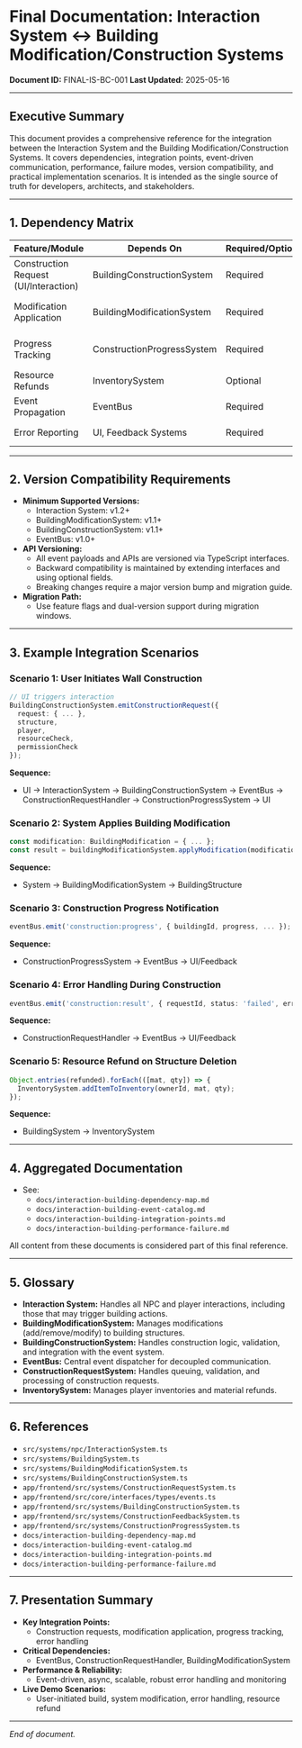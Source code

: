 # Final Documentation: Interaction System ↔ Building Modification/Construction Systems

**Document ID:** FINAL-IS-BC-001
**Last Updated:** 2025-05-16

---

## Executive Summary
This document provides a comprehensive reference for the integration between the Interaction System and the Building Modification/Construction Systems. It covers dependencies, integration points, event-driven communication, performance, failure modes, version compatibility, and practical implementation scenarios. It is intended as the single source of truth for developers, architects, and stakeholders.

---

## 1. Dependency Matrix

| Feature/Module                        | Depends On                        | Required/Optional | Description |
|---------------------------------------|-----------------------------------|-------------------|-------------|
| Construction Request (UI/Interaction) | BuildingConstructionSystem        | Required          | User-initiated construction requests |
| Modification Application              | BuildingModificationSystem        | Required          | Apply add/remove/modify to buildings |
| Progress Tracking                     | ConstructionProgressSystem        | Required          | Track and notify construction progress |
| Resource Refunds                      | InventorySystem                   | Optional          | Refund materials on deletion/modification |
| Event Propagation                     | EventBus                          | Required          | All inter-system communication |
| Error Reporting                       | UI, Feedback Systems              | Required          | Surface errors to users and logs |

---

## 2. Version Compatibility Requirements
- **Minimum Supported Versions:**
  - Interaction System: v1.2+
  - BuildingModificationSystem: v1.1+
  - BuildingConstructionSystem: v1.1+
  - EventBus: v1.0+
- **API Versioning:**
  - All event payloads and APIs are versioned via TypeScript interfaces.
  - Backward compatibility is maintained by extending interfaces and using optional fields.
  - Breaking changes require a major version bump and migration guide.
- **Migration Path:**
  - Use feature flags and dual-version support during migration windows.

---

## 3. Example Integration Scenarios

### Scenario 1: User Initiates Wall Construction
```ts
// UI triggers interaction
BuildingConstructionSystem.emitConstructionRequest({
  request: { ... },
  structure,
  player,
  resourceCheck,
  permissionCheck
});
```
**Sequence:**
- UI → InteractionSystem → BuildingConstructionSystem → EventBus → ConstructionRequestHandler → ConstructionProgressSystem → UI

### Scenario 2: System Applies Building Modification
```ts
const modification: BuildingModification = { ... };
const result = buildingModificationSystem.applyModification(modification);
```
**Sequence:**
- System → BuildingModificationSystem → BuildingStructure

### Scenario 3: Construction Progress Notification
```ts
eventBus.emit('construction:progress', { buildingId, progress, ... });
```
**Sequence:**
- ConstructionProgressSystem → EventBus → UI/Feedback

### Scenario 4: Error Handling During Construction
```ts
eventBus.emit('construction:result', { requestId, status: 'failed', errors: [err.message] });
```
**Sequence:**
- ConstructionRequestHandler → EventBus → UI/Feedback

### Scenario 5: Resource Refund on Structure Deletion
```ts
Object.entries(refunded).forEach(([mat, qty]) => {
  InventorySystem.addItemToInventory(ownerId, mat, qty);
});
```
**Sequence:**
- BuildingSystem → InventorySystem

---

## 4. Aggregated Documentation
- See:
  - `docs/interaction-building-dependency-map.md`
  - `docs/interaction-building-event-catalog.md`
  - `docs/interaction-building-integration-points.md`
  - `docs/interaction-building-performance-failure.md`

All content from these documents is considered part of this final reference.

---

## 5. Glossary
- **Interaction System:** Handles all NPC and player interactions, including those that may trigger building actions.
- **BuildingModificationSystem:** Manages modifications (add/remove/modify) to building structures.
- **BuildingConstructionSystem:** Handles construction logic, validation, and integration with the event system.
- **EventBus:** Central event dispatcher for decoupled communication.
- **ConstructionRequestSystem:** Handles queuing, validation, and processing of construction requests.
- **InventorySystem:** Manages player inventories and material refunds.

---

## 6. References
- `src/systems/npc/InteractionSystem.ts`
- `src/systems/BuildingSystem.ts`
- `src/systems/BuildingModificationSystem.ts`
- `src/systems/BuildingConstructionSystem.ts`
- `app/frontend/src/systems/ConstructionRequestSystem.ts`
- `app/frontend/src/core/interfaces/types/events.ts`
- `app/frontend/src/systems/BuildingConstructionSystem.ts`
- `app/frontend/src/systems/ConstructionFeedbackSystem.ts`
- `app/frontend/src/systems/ConstructionProgressSystem.ts`
- `docs/interaction-building-dependency-map.md`
- `docs/interaction-building-event-catalog.md`
- `docs/interaction-building-integration-points.md`
- `docs/interaction-building-performance-failure.md`

---

## 7. Presentation Summary
- **Key Integration Points:**
  - Construction requests, modification application, progress tracking, error handling
- **Critical Dependencies:**
  - EventBus, ConstructionRequestHandler, BuildingModificationSystem
- **Performance & Reliability:**
  - Event-driven, async, scalable, robust error handling and monitoring
- **Live Demo Scenarios:**
  - User-initiated build, system modification, error handling, resource refund

---

*End of document.* 